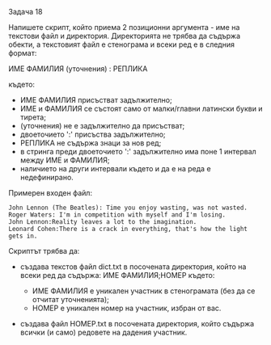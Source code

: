 Задача 18

Напишете скрипт, който приема 2 позиционни аргумента - име на текстови файл и директория. 
Директорията не трябва да съдържа обекти, а текстовият файл е стенограма и всеки ред е в следния формат:

ИМЕ ФАМИЛИЯ (уточнения) : РЕПЛИКА

където:

- ИМЕ ФАМИЛИЯ присъстват задължително;
- ИМЕ и ФАМИЛИЯ се състоят само от малки/главни латински букви и тирета;
- (уточнения) не е задължително да присъстват;
- двоеточието ':' присъства задължително;
- РЕПЛИКА не съдържа знаци за нов ред;
- в стринга преди двоеточието ':' задължително има поне 1 интервал между ИМЕ и ФАМИЛИЯ;
- наличието на други интервали където и да е на реда е недефинирано.

Примерен входен файл:

```
John Lennon (The Beatles): Time you enjoy wasting, was not wasted.
Roger Waters: I'm in competition with myself and I'm losing.
John Lennon:Reality leaves a lot to the imagination.
Leonard Cohen:There is a crack in everything, that's how the light gets in.
```

Скриптът трябва да:

- създава текстов файл dict.txt в посочената директория, който на всеки ред да съдържа:
ИМЕ ФАМИЛИЯ;НОМЕР където:
  - ИМЕ ФАМИЛИЯ е уникален участник в стенограмата (без да се отчитат уточненията);
  - НОМЕР е уникален номер на участник, избран от вас.

- създава файл НОМЕР.txt в посочената директория, който съдържа всички (и само) редовете на дадения участник.
